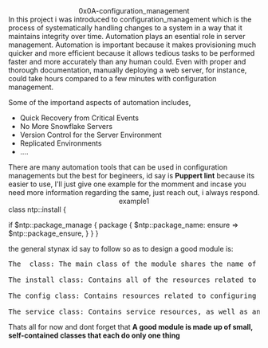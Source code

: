 <center>0x0A-configuration_management</center>
In this project i was introduced to configuration_management which is the process of systematically handling changes to a system in a way that it maintains integrity over time.
Automation plays an esential role in server management.
Automation is important because it makes provisioning much quicker and more efficient because it allows tedious tasks to be performed faster and more accurately than any human could. Even with proper and thorough documentation, manually deploying a web server, for instance, could take hours compared to a few minutes with configuration management.

Some of the importand aspects of automation includes,
 <ul>
<li>Quick Recovery from Critical Events</li>
<li> No More Snowflake Servers</li>
<li>Version Control for the Server Environment</li>
<li>Replicated Environments</li>
<li>....</li>
</ul>
There are many automation tools that can be used in configuration managements but the best for begineers, id say is <b>Puppert lint</b> because its easier to use, I'll just give one example for the momment and incase you need more information regarding the same, just reach out, i always respond.
<center> example1</center>
class ntp::install {

  if $ntp::package_manage {
    package { $ntp::package_name:
      ensure => $ntp::package_ensure,
    }
  }
}            

the general stynax id say to follow so as to design a good module is:
<pre>
The <MODULE> class: The main class of the module shares the name of the module and is defined in the init.pp file.

The install class: Contains all of the resources related to installing the software that the module manages.

The config class: Contains resources related to configuring the installed software.

The service class: Contains service resources, as well as anything else related to the running state of the software.
</pre>

Thats all for now and dont forget that <b>A good module is made up of small, self-contained classes that each do only one thing</b>

